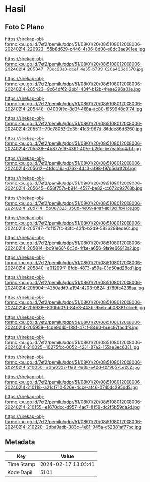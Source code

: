 # Hasil

## Foto C Plano

https://sirekap-obj-formc.kpu.go.id/7ef2/pemilu/pdpr/51/08/01/20/08/5108012008006-20240214-220923--55b8d629-c446-4a06-8d08-e8dc3ae901ee.jpg

https://sirekap-obj-formc.kpu.go.id/7ef2/pemilu/pdpr/51/08/01/20/08/5108012008006-20240214-205347--73ec29a3-dca1-4a35-b799-620a426e9370.jpg

https://sirekap-obj-formc.kpu.go.id/7ef2/pemilu/pdpr/51/08/01/20/08/5108012008006-20240214-205423--9c64df62-2bb1-434f-b12b-4feae296a02e.jpg

https://sirekap-obj-formc.kpu.go.id/7ef2/pemilu/pdpr/51/08/01/20/08/5108012008006-20240214-205448--04009f9c-8d3f-468a-ac80-f959948c9174.jpg

https://sirekap-obj-formc.kpu.go.id/7ef2/pemilu/pdpr/51/08/01/20/08/5108012008006-20240214-205511--70e78052-2c35-41d3-967d-86dde86d6360.jpg

https://sirekap-obj-formc.kpu.go.id/7ef2/pemilu/pdpr/51/08/01/20/08/5108012008006-20240214-205538--4b877ef6-439f-407e-b26d-be7ea55c4abf.jpg

https://sirekap-obj-formc.kpu.go.id/7ef2/pemilu/pdpr/51/08/01/20/08/5108012008006-20240214-205612--4fdcc16a-d762-4d43-af98-f97d5da1f2b1.jpg

https://sirekap-obj-formc.kpu.go.id/7ef2/pemilu/pdpr/51/08/01/20/08/5108012008006-20240214-205645--658f757a-b914-4597-be82-cc672c92768b.jpg

https://sirekap-obj-formc.kpu.go.id/7ef2/pemilu/pdpr/51/08/01/20/08/5108012008006-20240214-205714--56087323-350b-4e09-a4af-ad19d1fb41ce.jpg

https://sirekap-obj-formc.kpu.go.id/7ef2/pemilu/pdpr/51/08/01/20/08/5108012008006-20240214-205747--fdf157fc-83fc-43fb-b2d9-5886298ede6c.jpg

https://sirekap-obj-formc.kpu.go.id/7ef2/pemilu/pdpr/51/08/01/20/08/5108012008006-20240214-205814--bc91e68f-6c3d-4fbe-a656-9fa9e66912a2.jpg

https://sirekap-obj-formc.kpu.go.id/7ef2/pemilu/pdpr/51/08/01/20/08/5108012008006-20240214-205840--a01299f7-8fdb-4873-a59a-08d50ad28cd1.jpg

https://sirekap-obj-formc.kpu.go.id/7ef2/pemilu/pdpr/51/08/01/20/08/5108012008006-20240214-205904--4250add9-a194-4203-9824-d789fc4238aa.jpg

https://sirekap-obj-formc.kpu.go.id/7ef2/pemilu/pdpr/51/08/01/20/08/5108012008006-20240214-205936--830bb02d-84e3-443b-95eb-ab083817dce6.jpg

https://sirekap-obj-formc.kpu.go.id/7ef2/pemilu/pdpr/51/08/01/20/08/5108012008006-20240214-205959--fcde9d40-188f-474f-8460-bcec97facdf8.jpg

https://sirekap-obj-formc.kpu.go.id/7ef2/pemilu/pdpr/51/08/01/20/08/5108012008006-20240214-210025--10275fcc-0052-4231-87a2-155ae3ec6381.jpg

https://sirekap-obj-formc.kpu.go.id/7ef2/pemilu/pdpr/51/08/01/20/08/5108012008006-20240214-210050--a6fa0332-f1a9-4a8b-a42d-f279b57ce282.jpg

https://sirekap-obj-formc.kpu.go.id/7ef2/pemilu/pdpr/51/08/01/20/08/5108012008006-20240214-210118--a21cf710-526e-4cce-af46-0740dc295dd5.jpg

https://sirekap-obj-formc.kpu.go.id/7ef2/pemilu/pdpr/51/08/01/20/08/5108012008006-20240214-210155--e1670dcd-d957-4ac7-8159-dc2f5b59da2d.jpg

https://sirekap-obj-formc.kpu.go.id/7ef2/pemilu/pdpr/51/08/01/20/08/5108012008006-20240214-210220--2dba9adb-383c-4e81-945a-d52381af77bc.jpg


## Metadata

| Key        | Value               |
| ---------- | ------------------- |
| Time Stamp | 2024-02-17 13:05:41 |
| Kode Dapil | 5101                |



